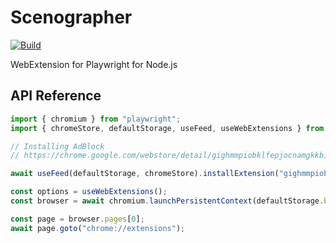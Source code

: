 # Scenographer

[![Build](https://github.com/scenographer/scenographer-js/actions/workflows/ci.yml/badge.svg)](https://github.com/scenographer/scenographer-js/actions/workflows/ci.yml)

WebExtension for Playwright for Node.js

## API Reference

```typescript
import { chromium } from "playwright";
import { chromeStore, defaultStorage, useFeed, useWebExtensions } from "scenographer";

// Installing AdBlock
// https://chrome.google.com/webstore/detail/gighmmpiobklfepjocnamgkkbiglidom

await useFeed(defaultStorage, chromeStore).installExtension("gighmmpiobklfepjocnamgkkbiglidom");

const options = useWebExtensions();
const browser = await chromium.launchPersistentContext(defaultStorage.baseDirectory, options);

const page = browser.pages[0];
await page.goto("chrome://extensions");
```
